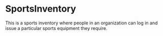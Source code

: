 # SportsInventory
This is a sports inventory where people in an organization can log in and issue a particular sports equipment they require.
